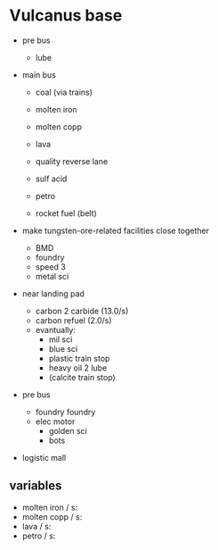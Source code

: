 # Vulcanus base
- pre bus
  - lube
- main bus
  - coal (via trains)
  
  - molten iron
  - molten copp
  - lava
  - quality reverse lane
  
  - sulf acid
  - petro
  - rocket fuel (belt)

- make tungsten-ore-related facilities close together
  - BMD
  - foundry
  - speed 3
  - metal sci
- near landing pad
  - carbon 2 carbide    (13.0/s)
  - carbon refuel       (2.0/s)
  - evantually:
    - mil sci
    - blue sci
    - plastic train stop
    - heavy oil 2 lube
    - (calcite train stop)
- pre bus
  - foundry foundry
  - elec motor
    - golden sci
    - bots

- logistic mall

## variables
- molten iron / s:
- molten copp / s:
- lava / s:
- petro / s:
